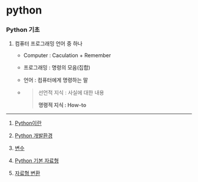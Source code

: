 # python



### Python 기초

1. 컴퓨터 프로그래밍 언어 중 하나

   - Computer : Caculation + Remember

   - 프로그래밍 : 명령의 모음(집합)

   - 언어 : 컴퓨터에게 명령하는 말

   - > 선언적 지식 : 사실에 대한 내용
     >
     > **명령적 지식 : How-to**

---

1. [Python이란](python.md)
2. [Python 개발환경](python2.md)

3. [변수](variable.md)

4. [Python 기본 자료형](data_type)
5. [자료형 변환](conversion)